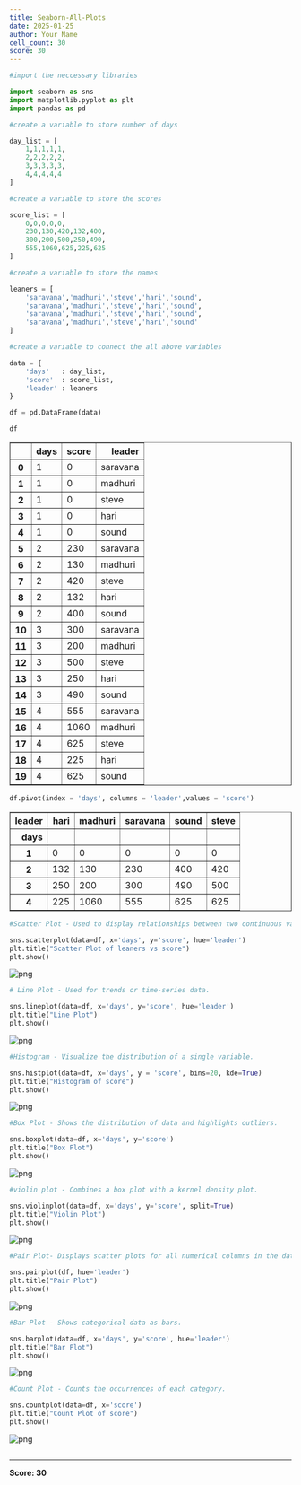 ```yaml
---
title: Seaborn-All-Plots
date: 2025-01-25
author: Your Name
cell_count: 30
score: 30
---
```


```python
#import the neccessary libraries
```


```python
import seaborn as sns
import matplotlib.pyplot as plt
import pandas as pd
```


```python
#create a variable to store number of days
```


```python
day_list = [
    1,1,1,1,1,
    2,2,2,2,2,
    3,3,3,3,3,
    4,4,4,4,4
]
```


```python
#create a variable to store the scores
```


```python
score_list = [
    0,0,0,0,0,
    230,130,420,132,400,
    300,200,500,250,490,
    555,1060,625,225,625
]
```


```python
#create a variable to store the names
```


```python
leaners = [
    'saravana','madhuri','steve','hari','sound',
    'saravana','madhuri','steve','hari','sound',
    'saravana','madhuri','steve','hari','sound',
    'saravana','madhuri','steve','hari','sound'
]
```


```python
#create a variable to connect the all above variables
```


```python
data = {
    'days'   : day_list,
    'score'  : score_list,
    'leader' : leaners
}
```


```python
df = pd.DataFrame(data)
```


```python
df
```




<div>
<style scoped>
    .dataframe tbody tr th:only-of-type {
        vertical-align: middle;
    }

    .dataframe tbody tr th {
        vertical-align: top;
    }

    .dataframe thead th {
        text-align: right;
    }
</style>
<table border="1" class="dataframe">
  <thead>
    <tr style="text-align: right;">
      <th></th>
      <th>days</th>
      <th>score</th>
      <th>leader</th>
    </tr>
  </thead>
  <tbody>
    <tr>
      <th>0</th>
      <td>1</td>
      <td>0</td>
      <td>saravana</td>
    </tr>
    <tr>
      <th>1</th>
      <td>1</td>
      <td>0</td>
      <td>madhuri</td>
    </tr>
    <tr>
      <th>2</th>
      <td>1</td>
      <td>0</td>
      <td>steve</td>
    </tr>
    <tr>
      <th>3</th>
      <td>1</td>
      <td>0</td>
      <td>hari</td>
    </tr>
    <tr>
      <th>4</th>
      <td>1</td>
      <td>0</td>
      <td>sound</td>
    </tr>
    <tr>
      <th>5</th>
      <td>2</td>
      <td>230</td>
      <td>saravana</td>
    </tr>
    <tr>
      <th>6</th>
      <td>2</td>
      <td>130</td>
      <td>madhuri</td>
    </tr>
    <tr>
      <th>7</th>
      <td>2</td>
      <td>420</td>
      <td>steve</td>
    </tr>
    <tr>
      <th>8</th>
      <td>2</td>
      <td>132</td>
      <td>hari</td>
    </tr>
    <tr>
      <th>9</th>
      <td>2</td>
      <td>400</td>
      <td>sound</td>
    </tr>
    <tr>
      <th>10</th>
      <td>3</td>
      <td>300</td>
      <td>saravana</td>
    </tr>
    <tr>
      <th>11</th>
      <td>3</td>
      <td>200</td>
      <td>madhuri</td>
    </tr>
    <tr>
      <th>12</th>
      <td>3</td>
      <td>500</td>
      <td>steve</td>
    </tr>
    <tr>
      <th>13</th>
      <td>3</td>
      <td>250</td>
      <td>hari</td>
    </tr>
    <tr>
      <th>14</th>
      <td>3</td>
      <td>490</td>
      <td>sound</td>
    </tr>
    <tr>
      <th>15</th>
      <td>4</td>
      <td>555</td>
      <td>saravana</td>
    </tr>
    <tr>
      <th>16</th>
      <td>4</td>
      <td>1060</td>
      <td>madhuri</td>
    </tr>
    <tr>
      <th>17</th>
      <td>4</td>
      <td>625</td>
      <td>steve</td>
    </tr>
    <tr>
      <th>18</th>
      <td>4</td>
      <td>225</td>
      <td>hari</td>
    </tr>
    <tr>
      <th>19</th>
      <td>4</td>
      <td>625</td>
      <td>sound</td>
    </tr>
  </tbody>
</table>
</div>




```python
df.pivot(index = 'days', columns = 'leader',values = 'score')
```




<div>
<style scoped>
    .dataframe tbody tr th:only-of-type {
        vertical-align: middle;
    }

    .dataframe tbody tr th {
        vertical-align: top;
    }

    .dataframe thead th {
        text-align: right;
    }
</style>
<table border="1" class="dataframe">
  <thead>
    <tr style="text-align: right;">
      <th>leader</th>
      <th>hari</th>
      <th>madhuri</th>
      <th>saravana</th>
      <th>sound</th>
      <th>steve</th>
    </tr>
    <tr>
      <th>days</th>
      <th></th>
      <th></th>
      <th></th>
      <th></th>
      <th></th>
    </tr>
  </thead>
  <tbody>
    <tr>
      <th>1</th>
      <td>0</td>
      <td>0</td>
      <td>0</td>
      <td>0</td>
      <td>0</td>
    </tr>
    <tr>
      <th>2</th>
      <td>132</td>
      <td>130</td>
      <td>230</td>
      <td>400</td>
      <td>420</td>
    </tr>
    <tr>
      <th>3</th>
      <td>250</td>
      <td>200</td>
      <td>300</td>
      <td>490</td>
      <td>500</td>
    </tr>
    <tr>
      <th>4</th>
      <td>225</td>
      <td>1060</td>
      <td>555</td>
      <td>625</td>
      <td>625</td>
    </tr>
  </tbody>
</table>
</div>




```python
#Scatter Plot - Used to display relationships between two continuous variables.
```


```python
sns.scatterplot(data=df, x='days', y='score', hue='leader')
plt.title("Scatter Plot of leaners vs score")
plt.show()
```


    
![png](seaborn-all-plots_files/seaborn-all-plots_14_0.png)
    



```python
# Line Plot - Used for trends or time-series data.
```


```python
sns.lineplot(data=df, x='days', y='score', hue='leader')
plt.title("Line Plot")
plt.show()

```


    
![png](seaborn-all-plots_files/seaborn-all-plots_16_0.png)
    



```python
#Histogram - Visualize the distribution of a single variable.
```


```python
sns.histplot(data=df, x='days', y = 'score', bins=20, kde=True)
plt.title("Histogram of score")
plt.show()

```


    
![png](seaborn-all-plots_files/seaborn-all-plots_18_0.png)
    



```python
#Box Plot - Shows the distribution of data and highlights outliers.
```


```python
sns.boxplot(data=df, x='days', y='score')
plt.title("Box Plot")
plt.show()

```


    
![png](seaborn-all-plots_files/seaborn-all-plots_20_0.png)
    



```python
#violin plot - Combines a box plot with a kernel density plot.
```


```python
sns.violinplot(data=df, x='days', y='score', split=True)
plt.title("Violin Plot")
plt.show()

```


    
![png](seaborn-all-plots_files/seaborn-all-plots_22_0.png)
    



```python
#Pair Plot- Displays scatter plots for all numerical columns in the dataset.
```


```python
sns.pairplot(df, hue='leader')
plt.title("Pair Plot")
plt.show()

```


    
![png](seaborn-all-plots_files/seaborn-all-plots_24_0.png)
    



```python
#Bar Plot - Shows categorical data as bars.
```


```python
sns.barplot(data=df, x='days', y='score', hue='leader')
plt.title("Bar Plot")
plt.show()

```


    
![png](seaborn-all-plots_files/seaborn-all-plots_26_0.png)
    



```python
#Count Plot - Counts the occurrences of each category.
```


```python
sns.countplot(data=df, x='score')
plt.title("Count Plot of score")
plt.show()

```


    
![png](seaborn-all-plots_files/seaborn-all-plots_28_0.png)
    



```python

```


---
**Score: 30**
